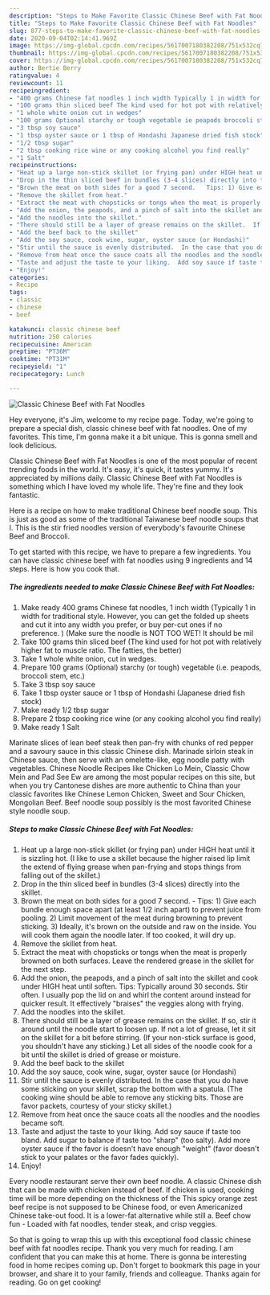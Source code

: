 ```yaml
---
description: "Steps to Make Favorite Classic Chinese Beef with Fat Noodles"
title: "Steps to Make Favorite Classic Chinese Beef with Fat Noodles"
slug: 877-steps-to-make-favorite-classic-chinese-beef-with-fat-noodles
date: 2020-09-04T02:14:41.969Z
image: https://img-global.cpcdn.com/recipes/5617007180382208/751x532cq70/classic-chinese-beef-with-fat-noodles-recipe-main-photo.jpg
thumbnail: https://img-global.cpcdn.com/recipes/5617007180382208/751x532cq70/classic-chinese-beef-with-fat-noodles-recipe-main-photo.jpg
cover: https://img-global.cpcdn.com/recipes/5617007180382208/751x532cq70/classic-chinese-beef-with-fat-noodles-recipe-main-photo.jpg
author: Bertie Berry
ratingvalue: 4
reviewcount: 11
recipeingredient:
- "400 grams Chinese fat noodles 1 inch width Typically 1 in width for traditional style  However you can get the folded up sheets and cut it into any width you prefer or buy percut ones if no preference  Make sure the noodle is NOT TOO WET  It should be mil"
- "100 grams thin sliced beef The kind used for hot pot with relatively higher fat to muscle ratio  The fatties the better"
- "1 whole white onion cut in wedges"
- "100 grams Optional starchy or tough vegetable ie peapods broccoli stem etc"
- "3 tbsp soy sauce"
- "1 tbsp oyster sauce or 1 tbsp of Hondashi Japanese dried fish stock"
- "1/2 tbsp sugar"
- "2 tbsp cooking rice wine or any cooking alcohol you find really"
- "1 Salt"
recipeinstructions:
- "Heat up a large non-stick skillet (or frying pan) under HIGH heat until it is sizzling hot.  (I like to use a skillet because the higher raised lip limit the extend of flying grease when pan-frying and stops things from falling out of the skillet.)"
- "Drop in the thin sliced beef in bundles (3-4 slices) directly into the skillet."
- "Brown the meat on both sides for a good 7 second.   Tips: 1) Give each bundle enough space apart (at least 1/2 inch apart) to prevent juice from pooling.  2) Limit movement of the meat during browning to prevent sticking.  3) Ideally, it&#39;s brown on the outside and raw on the inside. You will cook them again the noodle later.  If too cooked, it will dry up."
- "Remove the skillet from heat."
- "Extract the meat with chopsticks or tongs when the meat is properly browned on both surfaces.  Leave the rendered grease in the skillet for the next step."
- "Add the onion, the peapods, and a pinch of salt into the skillet and cook under HIGH heat until soften.  Tips:  Typically around 30 seconds.  Stir often.  I usually pop the lid on and whirl the content around instead for quicker result.  It effectively &#34;braises&#34; the veggies along with frying."
- "Add the noodles into the skillet."
- "There should still be a layer of grease remains on the skillet.  If so, stir it around until the noodle start to loosen up.  If not a lot of grease, let it sit on the skillet for a bit before stirring.  (If your non-stick surface is good, you shouldn&#39;t have any sticking.)  Let all sides of the noodle cook for a bit until the skillet is dried of grease or moisture."
- "Add the beef back to the skillet"
- "Add the soy sauce, cook wine, sugar, oyster sauce (or Hondashi)"
- "Stir until the sauce is evenly distributed.  In the case that you do have some sticking on your skillet, scrap the bottom with a spatula.  (The cooking wine should be able to remove any sticking bits.  Those are favor packets, courtesy of your sticky skillet.)"
- "Remove from heat once the sauce coats all the noodles and the noodles became soft."
- "Taste and adjust the taste to your liking.  Add soy sauce if taste too bland.  Add sugar to balance if taste too &#34;sharp&#34; (too salty).  Add more oyster sauce if the favor is doesn&#39;t have enough &#34;weight&#34; (favor doesn&#39;t stick to your palates or the favor fades quickly)."
- "Enjoy!"
categories:
- Recipe
tags:
- classic
- chinese
- beef

katakunci: classic chinese beef 
nutrition: 250 calories
recipecuisine: American
preptime: "PT36M"
cooktime: "PT31M"
recipeyield: "1"
recipecategory: Lunch

---
```



![Classic Chinese Beef with Fat Noodles](https://img-global.cpcdn.com/recipes/5617007180382208/751x532cq70/classic-chinese-beef-with-fat-noodles-recipe-main-photo.jpg)

Hey everyone, it's Jim, welcome to my recipe page. Today, we're going to prepare a special dish, classic chinese beef with fat noodles. One of my favorites. This time, I'm gonna make it a bit unique. This is gonna smell and look delicious.

Classic Chinese Beef with Fat Noodles is one of the most popular of recent trending foods in the world. It's easy, it's quick, it tastes yummy. It's appreciated by millions daily. Classic Chinese Beef with Fat Noodles is something which I have loved my whole life. They're fine and they look fantastic.

Here is a recipe on how to make traditional Chinese beef noodle soup. This is just as good as some of the traditional Taiwanese beef noodle soups that I. This is the stir fried noodles version of everybody&#39;s favourite Chinese Beef and Broccoli.


To get started with this recipe, we have to prepare a few ingredients. You can have classic chinese beef with fat noodles using 9 ingredients and 14 steps. Here is how you cook that.

<!--inarticleads1-->

##### The ingredients needed to make Classic Chinese Beef with Fat Noodles:

1. Make ready 400 grams Chinese fat noodles, 1 inch width (Typically 1 in width for traditional style.  However, you can get the folded up sheets and cut it into any width you prefer, or buy per-cut ones if no preference. ) (Make sure the noodle is NOT TOO WET!  It should be mil
1. Take 100 grams thin sliced beef (The kind used for hot pot with relatively higher fat to muscle ratio.  The fatties, the better)
1. Take 1 whole white onion, cut in wedges.
1. Prepare 100 grams (Optional) starchy (or tough) vegetable (i.e. peapods, broccoli stem, etc.)
1. Take 3 tbsp soy sauce
1. Take 1 tbsp oyster sauce or 1 tbsp of Hondashi (Japanese dried fish stock)
1. Make ready 1/2 tbsp sugar
1. Prepare 2 tbsp cooking rice wine (or any cooking alcohol you find really)
1. Make ready 1 Salt


Marinate slices of lean beef steak then pan-fry with chunks of red pepper and a savoury sauce in this classic Chinese dish. Marinade sirloin steak in Chinese sauce, then serve with an omelette-like, egg noodle patty with vegetables. Chinese Noodle Recipes like Chicken Lo Mein, Classic Chow Mein and Pad See Ew are among the most popular recipes on this site, but when you try Cantonese dishes are more authentic to China than your classic favorites like Chinese Lemon Chicken, Sweet and Sour Chicken, Mongolian Beef. Beef noodle soup possibly is the most favorited Chinese style noodle soup. 

<!--inarticleads2-->

##### Steps to make Classic Chinese Beef with Fat Noodles:

1. Heat up a large non-stick skillet (or frying pan) under HIGH heat until it is sizzling hot.  (I like to use a skillet because the higher raised lip limit the extend of flying grease when pan-frying and stops things from falling out of the skillet.)
1. Drop in the thin sliced beef in bundles (3-4 slices) directly into the skillet.
1. Brown the meat on both sides for a good 7 second.   - Tips: 1) Give each bundle enough space apart (at least 1/2 inch apart) to prevent juice from pooling.  2) Limit movement of the meat during browning to prevent sticking.  3) Ideally, it&#39;s brown on the outside and raw on the inside. You will cook them again the noodle later.  If too cooked, it will dry up.
1. Remove the skillet from heat.
1. Extract the meat with chopsticks or tongs when the meat is properly browned on both surfaces.  Leave the rendered grease in the skillet for the next step.
1. Add the onion, the peapods, and a pinch of salt into the skillet and cook under HIGH heat until soften.  Tips:  Typically around 30 seconds.  Stir often.  I usually pop the lid on and whirl the content around instead for quicker result.  It effectively &#34;braises&#34; the veggies along with frying.
1. Add the noodles into the skillet.
1. There should still be a layer of grease remains on the skillet.  If so, stir it around until the noodle start to loosen up.  If not a lot of grease, let it sit on the skillet for a bit before stirring.  (If your non-stick surface is good, you shouldn&#39;t have any sticking.)  Let all sides of the noodle cook for a bit until the skillet is dried of grease or moisture.
1. Add the beef back to the skillet
1. Add the soy sauce, cook wine, sugar, oyster sauce (or Hondashi)
1. Stir until the sauce is evenly distributed.  In the case that you do have some sticking on your skillet, scrap the bottom with a spatula.  (The cooking wine should be able to remove any sticking bits.  Those are favor packets, courtesy of your sticky skillet.)
1. Remove from heat once the sauce coats all the noodles and the noodles became soft.
1. Taste and adjust the taste to your liking.  Add soy sauce if taste too bland.  Add sugar to balance if taste too &#34;sharp&#34; (too salty).  Add more oyster sauce if the favor is doesn&#39;t have enough &#34;weight&#34; (favor doesn&#39;t stick to your palates or the favor fades quickly).
1. Enjoy!


Every noodle restaurant serve their own beef noodle. A classic Chinese dish that can be made with chicken instead of beef. If chicken is used, cooking time will be more depending on the thickness of the This spicy orange zest beef recipe is not supposed to be Chinese food, or even Americanized Chinese take-out food. It is a lower-fat alternative while still a. Beef chow fun - Loaded with fat noodles, tender steak, and crisp veggies. 

So that is going to wrap this up with this exceptional food classic chinese beef with fat noodles recipe. Thank you very much for reading. I am confident that you can make this at home. There is gonna be interesting food in home recipes coming up. Don't forget to bookmark this page in your browser, and share it to your family, friends and colleague. Thanks again for reading. Go on get cooking!
